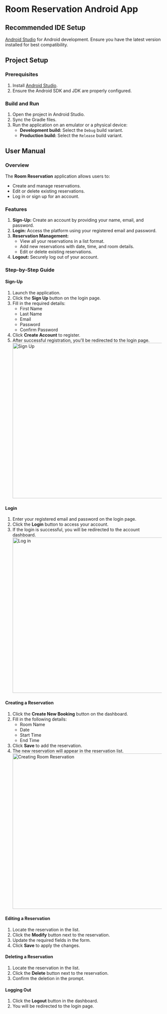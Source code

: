 # Room Reservation Android App

## Recommended IDE Setup

[Android Studio](https://developer.android.com/studio) for Android development. Ensure you have the latest version installed for best compatibility.

## Project Setup

### Prerequisites
1. Install [Android Studio](https://developer.android.com/studio).
2. Ensure the Android SDK and JDK are properly configured.

### Build and Run
1. Open the project in Android Studio.
2. Sync the Gradle files.
3. Run the application on an emulator or a physical device:
   - **Development build:** Select the `Debug` build variant.
   - **Production build:** Select the `Release` build variant.

## User Manual

### Overview
The **Room Reservation** application allows users to:
- Create and manage reservations.
- Edit or delete existing reservations.
- Log in or sign up for an account.

### Features
1. **Sign-Up:** Create an account by providing your name, email, and password.
2. **Login:** Access the platform using your registered email and password.
3. **Reservation Management:**
   - View all your reservations in a list format.
   - Add new reservations with date, time, and room details.
   - Edit or delete existing reservations.
4. **Logout:** Securely log out of your account.

### Step-by-Step Guide

#### Sign-Up
1. Launch the application.
2. Click the **Sign Up** button on the login page.
3. Fill in the required details:
   - First Name
   - Last Name
   - Email
   - Password
   - Confirm Password
4. Click **Create Account** to register.
5. After successful registration, you'll be redirected to the login page.
       <img src="images/Signup.PNG" alt="Sign Up" width="500"/>


#### Login
1. Enter your registered email and password on the login page.
2. Click the **Login** button to access your account.
3. If the login is successful, you will be redirected to the account dashboard.
       <img src="images/Login.PNG" alt="Log in" width="500"/>


#### Creating a Reservation
1. Click the **Create New Booking** button on the dashboard.
2. Fill in the following details:
   - Room Name
   - Date
   - Start Time
   - End Time
3. Click **Save** to add the reservation.
4. The new reservation will appear in the reservation list.
          <img src="images/CreateReservation.PNG" alt="Creating Room Reservation" width="500"/>

#### Editing a Reservation
1. Locate the reservation in the list.
2. Click the **Modify** button next to the reservation.
3. Update the required fields in the form.
4. Click **Save** to apply the changes.

#### Deleting a Reservation
1. Locate the reservation in the list.
2. Click the **Delete** button next to the reservation.
3. Confirm the deletion in the prompt.

#### Logging Out
1. Click the **Logout** button in the dashboard.
2. You will be redirected to the login page.